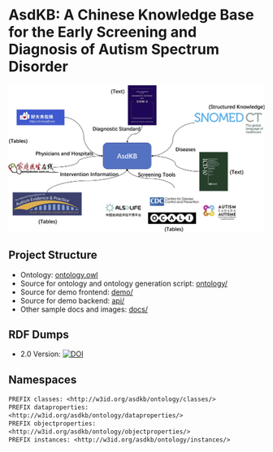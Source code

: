 # AsdKB: A Chinese Knowledge Base for the Early Screening and Diagnosis of Autism Spectrum Disorder

![AsdKB](./docs/asdkb.png)

## Project Structure

- Ontology: [ontology.owl](./ontology/ontology.owl)
- Source for ontology and ontology generation script: [ontology/](./ontology/)
- Source for demo frontend: [demo/](./demo/)
- Source for demo backend: [api/](./api/)
- Other sample docs and images: [docs/](./docs/)

## RDF Dumps

- 2.0 Version: [![DOI](https://zenodo.org/badge/DOI/10.5281/zenodo.6522173.svg)](https://doi.org/10.5281/zenodo.6522173)

## Namespaces

```sparql
PREFIX classes: <http://w3id.org/asdkb/ontology/classes/>
PREFIX dataproperties: <http://w3id.org/asdkb/ontology/dataproperties/>
PREFIX objectproperties: <http://w3id.org/asdkb/ontology/objectproperties/>
PREFIX instances: <http://w3id.org/asdkb/ontology/instances/>
```
